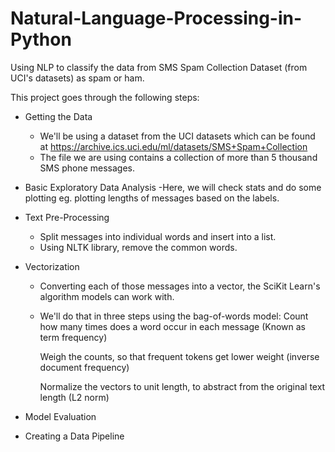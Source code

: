 # Natural-Language-Processing-in-Python
Using NLP to classify the data from SMS Spam Collection Dataset (from UCI's datasets) as spam or ham.

This project goes through the following steps:

- Getting the Data
  - We'll be using a dataset from the UCI datasets which can be found at https://archive.ics.uci.edu/ml/datasets/SMS+Spam+Collection
  - The file we are using contains a collection of more than 5 thousand SMS phone messages.

- Basic Exploratory Data Analysis
  -Here, we will check stats and do some plotting eg. plotting lengths of messages based on the labels.
  
- Text Pre-Processing
  - Split messages into individual words and insert into a list.
  - Using NLTK library, remove the common words.
  
- Vectorization
  - Converting each of those messages into a vector, the SciKit Learn's algorithm models can work with.
  - We'll do that in three steps using the bag-of-words model:
      Count how many times does a word occur in each message (Known as term frequency)
      
      Weigh the counts, so that frequent tokens get lower weight (inverse document frequency)
      
      Normalize the vectors to unit length, to abstract from the original text length (L2 norm)

- Model Evaluation

- Creating a Data Pipeline
